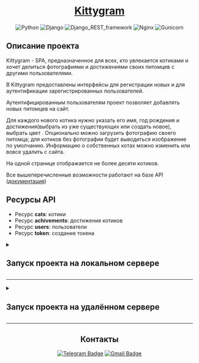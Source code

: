 <div align=center>
  
# [Kittygram](https://kittygramhostname.ddns.net/signin)

![Python](https://img.shields.io/badge/Python-3.9.10-blue)
![Django](https://img.shields.io/badge/Django-3.2.16-blue)
![Django_REST_framework](https://img.shields.io/badge/Django_REST_framework-3.12.4-blue)
![Nginx](https://img.shields.io/badge/Nginx-1.18.0-blue)
![Gunicorn](https://img.shields.io/badge/Gunicorn-20.1.0-blue)
</div>


## Описание проекта

Kittygram - SPA, предназначенное для всех, кто увлекается котиками и хочет делиться фотографиями и достижениями своих питомцев с другими пользователями. 

В Kittygram предоставлены интерфейсы для регистрации новых и для аутентификации зарегистрированных пользователей.

Аутентифицированным пользователям проект позволяет добавлять новых питомцев на сайт.

Для каждого нового котика нужно указать его имя, год рождения и достижения(выбрать из уже существующих или создать новое), выбрать цвет . Опционально можно загрузить фотографию своего питомца; для котиков без фотографии будет выводиться изображение по умолчанию.
Информацию о собственных котах можно изменить или вовсе удалить с сайта.

На одной странице отображается не более десяти котиков.

Все вышеперечисленные возможности работают на базе API ([документация](https://kittygramhostname.ddns.net/redoc/))

## Ресурсы API

* Ресурс **cats**: котики
* Ресурс **achivements**: достижения котиков
* Ресурс **users**: пользователи
* Ресурс **token**: создание токена


<details>
  <summary>
    <h2>Запуск проекта на локальном сервере</h2>
  </summary>

<details>
  <summary>
    <h3>Запуск бэкенда</h3>
  </summary>


> Для MacOs и Linux вместо python использовать python3

1. Клонировать репозиторий.
   ```
   $ git clone git@github.com:dkushlevich/infra_sprint1.git
   ```
2. Cоздать и активировать виртуальное окружение:
    ```
      $ cd backend/
      $ python -m venv venv
    ```
    Для Windows:
    ```
      $ source venv/Scripts/activate
    ```
    Для MacOs/Linux:
    ```
      $ source venv/bin/activate
    ```
3. Установить зависимости:
    ```
    (venv) $ python -m pip install --upgrade pip
    (venv) $ pip install -r requirements.txt
    ```
4. Создать секретный ключ приложения:
    * Создать файл .env в папке ```/infra_sprint1/backend```
    * Сгенерировать секретный ключ с помощью команды:
        ```
        (venv) $ python -c 'from django.core.management.utils import get_random_secret_key; print(get_random_secret_key())'
        ```
    *  Записать полученный ключ в файл .env по принципу:
        ```
        SECRET_KEY=<Ваш секретный ключ>
        ```
        > Без пробелов и <>

5. Разрешить CORS:

    * Установить пакет django-cors-headers в виртуальном окружении:
        ```
        (venv) $ pip install django-cors-headers 
        ```
        
    *  Подключить его в settings.py:
        ```py
        INSTALLED_APPS = [
            ...
            'rest_framework',
            'corsheaders',
            ...
            ] 
        ```
    * В списке MIDDLEWARE (файл settings.py) зарегистрировать обработчик CorsMiddleware. Он должен быть размещён выше CommonMiddleware:
        ```py
        MIDDLEWARE = [
            ...
            'corsheaders.middleware.CorsMiddleware',
            'django.middleware.common.CommonMiddleware',
            ...
        ]
        ```
    * Разрешить обрабатывать запросы, приходящие c localhost:3000 для api/ (файл settings.py):
        
        ```py
            CORS_URLS_REGEX = r'^/api/.*$'
            CORS_ALLOWED_ORIGINS = [
                'http://localhost:3000',
            ] 
        ```

5. Выполнить миграции:
    ```
    (venv) $ python manage.py migrate
    ```

6. Загрузить статику
    ```
    (venv) $ python manage.py collectstatic
    (venv) $ python manage.py generateschema > static_backend/redoc.yaml
    ```
7. Запустить сервер:
    ```
    (venv) $ python manage.py runserver
    ```
После выполнения вышеперечисленных инструкций бэкенд проекта будет доступен по адресу http://127.0.0.1:8000/

> Подробная документация API доступна после запуска сервера по адресу http://127.0.0.1:8000/redoc/

</details>

---

<details>
  <summary>
    <h3>Подключение фронтенда</h3>
  </summary>

1. Разрешить CORS:

    * Установить пакет django-cors-headers в виртуальном окружении:
        ```
        (venv) $ pip install django-cors-headers 
        ```
        
    *  Подключить его в settings.py:
        ```py
        INSTALLED_APPS = [
            ...
            'rest_framework',
            'corsheaders',
            ...
            ] 
        ```
    * В списке MIDDLEWARE (файл settings.py) зарегистрировать обработчик CorsMiddleware. Он должен быть размещён выше CommonMiddleware:
        ```py
        MIDDLEWARE = [
            ...
        'corsheaders.middleware.CorsMiddleware',
        'django.middleware.common.CommonMiddleware',
        ...
        ]
        ```
    * Разрешить обрабатывать запросы, приходящие c localhost:3000 для api/ (файл settings.py):
        
        ```py
            CORS_URLS_REGEX = r'^/api/.*$'
            CORS_ALLOWED_ORIGINS = [
                'http://localhost:3000',
            ] 
        ```
2. Перейти в папку /infra_sprint1/frontend и установить зависимости:
    
    ```
        npm -i
    ```
3. Запустить проект: 
    
    ```
        npm run start
    ```
    После выполнения вышеперечисленных инструкций проект будет доступен по адресу http://localhost:3000
    </details>
 </details>

---

<details>
  <summary>
    <h2>Запуск проекта на удалённом сервере</h2>
  </summary>


1. Подключиться к удалённому серверу (Linux Ubuntu 22.04 с публичным ip):
   ```
   $ ssh -i путь_до_файла_с_SSH_ключом/название_файла_с_SSH_ключом_без_расширения login@ip
   ```

2. Клонировать репозиторий:
   ```
   $ git clone git@github.com:dkushlevich/infra_sprint1.git
   ```
3. Cоздать и активировать виртуальное окружение:
    ```
      $ cd backend/
      $ python -m venv venv
      $ source venv/bin/activate
    ```
4. Установить зависимости:
    ```
    (venv) $ python -m pip install --upgrade pip
    (venv) $ pip install -r requirements.txt
    ```
5. Создать секретный ключ приложения:
    * Создать файл .env в папке ```/infra_sprint1/backend```
    * Сгенерировать секретный ключ с помощью команды:
        ```
        (venv) $ python -c 'from django.core.management.utils import get_random_secret_key; print(get_random_secret_key())'
        ```
    *  Записать полученный ключ в файл .env по принципу:
        ```
        SECRET_KEY=<Ваш секретный ключ>
        ```
        > Без пробелов и <>

6. Выполнить миграции:
    ```
    (venv) $ python manage.py migrate
    ```

7. Установить Gunicorn:
    ```
    pip install gunicorn==20.1.0
    ```
8. Создать юнит для Gunicorn:
    ```
    sudo nano /etc/systemd/system/gunicorn_kittygram.service 
    ```
    Прописать
    ```
    [Unit]
    Description=gunicorn daemon 
    After=network.target 

    [Service]
    User=<Имя пользователя> 
    
    WorkingDirectory=<Путь к директории проекта>
    
    ExecStart=<директория-с-проектом>/<путь-до-gunicorn-в-виртуальном-окружении> --bind 0.0.0.0:8000 kyttygram_backend.wsgi
    
    [Install]
    WantedBy=multi-user.target
    ```

9. Запустить созданный юнит:
    ```
    sudo systemctl start gunicorn_kittygram     
    ```

10. Установить Nginx:
    ```
    sudo apt install nginx -y 
    ```
11. Настроить и запустить файрвол:
    ```
    sudo ufw allow 'Nginx Full'
    sudo ufw allow OpenSSH
    sudo ufw enable
    ```
12. Собрать статику фронтенд-приложения и скопировать её в системную директорию Nginx:

    * Перейти в директорию taski/frontend и выполнить команду:
        ```
            npm run build
        ```
        
    * Скопировать созданную папку в /var/www
        ```
        sudo cp -r /infra_sprint1/frontend/build/. /var/www/kittygram/ 
        ```
        
13. Прописать конфиг веб-сервера:
    ```
     sudo nano /etc/nginx/sites-enabled/default
    ```
    
    ```
    server {
        server_name kittygramhostname.ddns.net;
        server_tokens off;
        client_max_body_size 20M;

        location /media {
            autoindex on;
            alias /var/www/kittygram/media/;
        }

        location /admin/ {
            proxy_pass http://127.0.0.1:8000;
        }
    
        location /api/ {
            proxy_pass http://127.0.0.1:8000;
        }
    
        location /redoc/ {
            proxy_pass http://127.0.0.1:8000;
        }
    
        location / {
            root   /var/www/kittygram;
            index  index.html index.htm;
            try_files $uri /index.html;
        }
    }
    ```
14. Перезагрузить Nginx:
    ```
    sudo systemctl reload nginx
    ```
    
15. Собрать статику и перенести её в Nginx:
    ```
    (venv) $ python manage.py collectstatic
    (venv) $ python manage.py generateschema > static_backend/redoc.yaml
    ```
    ```
        sudo cp -r /infra_sprint1/backend/static_backend/. /var/www/kittygram/
    ```

16. Cоздать директорию media в директории /var/www/kittygram/
  
17. При необходимости настроить SSL-соединение.


> Подробная документация API доступна после запуска сервера по адресу http://<ваш IP/домен>/redoc/
  </details>

---

<div align=center>

## Контакты

[![Telegram Badge](https://img.shields.io/badge/-dkushlevich-blue?style=social&logo=telegram&link=https://t.me/dkushlevich)](https://t.me/dkushlevich) [![Gmail Badge](https://img.shields.io/badge/-dkushlevich@gmail.com-c14438?style=flat&logo=Gmail&logoColor=white&link=mailto:dkushlevich@gmail.com)](mailto:dkushlevich@gmail.com)

</div>

